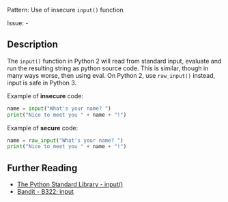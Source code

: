 Pattern: Use of insecure `input()` function

Issue: -

## Description

The `input()` function in Python 2 will read from standard input, evaluate and run
the resulting string as python source code. This is similar, though in many
ways worse, then using eval. On Python 2, use `raw_input()` instead, input is safe
in Python 3.


Example of **insecure** code:

```python
name = input("What's your name? ")
print("Nice to meet you " + name + "!")
```

Example of **secure** code:

```python
name = raw_input("What's your name? ")
print("Nice to meet you " + name + "!")
```

## Further Reading

* [The Python Standard Library - input()](https://docs.python.org/2/library/functions.html#input)
* [Bandit - B322: input](https://bandit.readthedocs.io/en/1.7.4/blacklists/blacklist_calls.html#b322-input)
